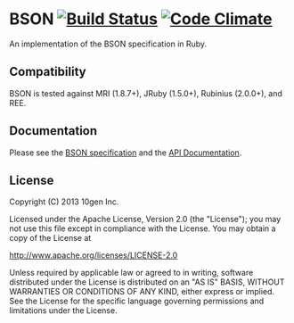 BSON [![Build Status](https://secure.travis-ci.org/mongodb/bson-ruby.png?branch=master&.png)](http://travis-ci.org/mongodb/bson-ruby) [![Code Climate](https://codeclimate.com/github/mongodb/bson-ruby.png)](https://codeclimate.com/github/mongodb/bson-ruby)
====

An implementation of the BSON specification in Ruby.

Compatibility
-------------

BSON is tested against MRI (1.8.7+), JRuby (1.5.0+), Rubinius (2.0.0+), and REE.

Documentation
-------------

Please see the [BSON specification](http://bsonspec.org) and the [API Documentation](http://rdoc.info/github/mongodb/bson-ruby/master/frames).

License
-------

Copyright (C) 2013 10gen Inc.

Licensed under the Apache License, Version 2.0 (the "License");
you may not use this file except in compliance with the License.
You may obtain a copy of the License at

http://www.apache.org/licenses/LICENSE-2.0

Unless required by applicable law or agreed to in writing, software
distributed under the License is distributed on an "AS IS" BASIS,
WITHOUT WARRANTIES OR CONDITIONS OF ANY KIND, either express or implied.
See the License for the specific language governing permissions and
limitations under the License.
